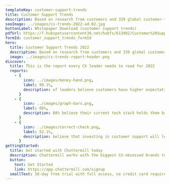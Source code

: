 ```yaml
---
templateKey: customer-support-trends
title: Customer Support Trends
description: Based on research from customers and 339 global customer-focused leaders from key customer-facing functions, Chattermill’s Customer Support Trends 2022 Report uncovers everything you need to know to delight your customers next year and beyond.
seoImage: ../images/cs-trends-2022-ad-02.jpg
buttonLabel: Whitepaper Download (customer support trends)
pdfUrl: https://f.hubspotusercontent30.net/hubfs/613982/Customer%20Support%20Trends%202022%20Report.pdf
formId: customer_support_trends_formId
hero:
  title: Customer Support Trends 2022
  description: Based on research from customers and 339 global customer-focused leaders from key customer-facing functions, Chattermill’s Customer Support Trends 2022 Report uncovers everything you need to know to delight your customers next year and beyond.
  image: ../images/cs-trends-report-header.png
discover:
  title: This is the report every CX leader needs to read for 2022
  reports:
    - {
        icon: ../images/money-hand.png,
        label: 99.1%,
        description: of leaders believe customers have higher expectations of customer support than ever before,
      }
    - {
        icon: ../images/graph-bars.png,
        label: 88%,
        description: 88% believe their current tech stack holds them back from achieving their goals,
      }
    - {
        icon: ../images/correct-check.png,
        label: 52.1%,
        description: believe that investing in customer support will lead to improved up-selling and cross-selling,
      }
gettingStarted:
  title: Get started with Chattermill today
  description: Chattermill works with the biggest CX-obsessed brands to fuel their customer-centric growth. Supercharge your CX today.
  button:
    text: Get Started
    link: https://app.chattermill.com/signup
  smallText: 30-day free trial with full access, no credit card required
---
```

